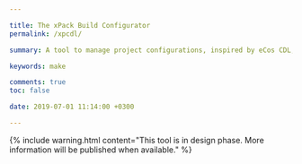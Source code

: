 ```yaml
---

title: The xPack Build Configurator
permalink: /xpcdl/

summary: A tool to manage project configurations, inspired by eCos CDL, but with the configuration files in JSON (in design phase).

keywords: make

comments: true
toc: false

date: 2019-07-01 11:14:00 +0300

---
```


{% include warning.html content="This tool is in design phase. More
information will be published when available." %}
